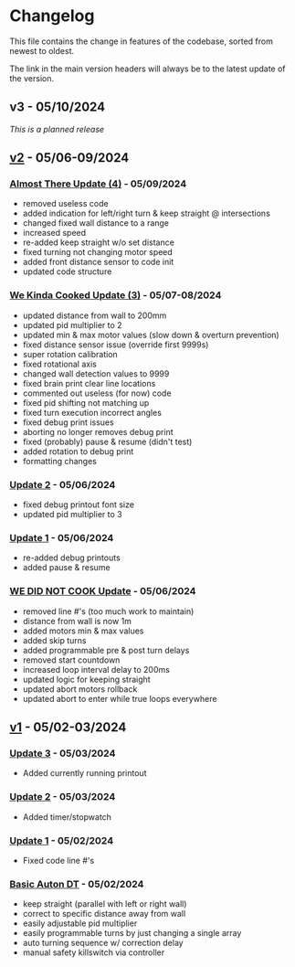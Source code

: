 # Changelog

This file contains the change in features of the codebase, sorted from newest to oldest.

The link in the main version headers will always be to the latest update of the version.

## v3 - 05/10/2024
_This is a planned release_

## [v2](https://github.com/JiningLiu/POEAuton/commit/main) - 05/06-09/2024

### [Almost There Update (4)](https://github.com/JiningLiu/POEAuton/commit/main) - 05/09/2024
- removed useless code
- added indication for left/right turn & keep straight @ intersections
- changed fixed wall distance to a range
- increased speed
- re-added keep straight w/o set distance
- fixed turning not changing motor speed
- added front distance sensor to code init
- updated code structure

### [We Kinda Cooked Update (3)](https://github.com/JiningLiu/POEAuton/commit/a90ba2c283063050288bd9aadcc773d0f6339c17) - 05/07-08/2024
- updated distance from wall to 200mm
- updated pid multiplier to 2
- updated min & max motor values (slow down & overturn prevention)
- fixed distance sensor issue (override first 9999s)
- super rotation calibration
- fixed rotational axis
- changed wall detection values to 9999
- fixed brain print clear line locations
- commented out useless (for now) code
- fixed pid shifting not matching up
- fixed turn execution incorrect angles
- fixed debug print issues
- aborting no longer removes debug print
- fixed (probably) pause & resume (didn't test)
- added rotation to debug print
- formatting changes

### [Update 2](https://github.com/JiningLiu/POEAuton/commit/baa1e351fadf846500ed028510a2107c0c9f50e7) - 05/06/2024
- fixed debug printout font size
- updated pid multiplier to 3

### [Update 1](https://github.com/JiningLiu/POEAuton/commit/5a80527c4e6215378f155d03325cc5934c398d6d) - 05/06/2024
- re-added debug printouts
- added pause & resume

### [WE DID NOT COOK Update](https://github.com/JiningLiu/POEAuton/commit/3124846a58d50c54e08308b1250ff0690fb1b0d5) - 05/06/2024
- removed line #'s (too much work to maintain)
- distance from wall is now 1m
- added motors min & max values
- added skip turns
- added programmable pre & post turn delays
- removed start countdown
- increased loop interval delay to 200ms
- updated logic for keeping straight
- updated abort motors rollback
- updated abort to enter while true loops everywhere

## [v1](https://github.com/JiningLiu/POEAuton/commit/db1937d011ea49b6ce23679627ae04f3af062d49) - 05/02-03/2024

### [Update 3](https://github.com/JiningLiu/POEAuton/commit/db1937d011ea49b6ce23679627ae04f3af062d49) - 05/03/2024
- Added currently running printout

### [Update 2](https://github.com/JiningLiu/POEAuton/commit/901bbd5ba94785034ba136148fb59a09fca4c409) - 05/03/2024
- Added timer/stopwatch

### [Update 1](https://github.com/JiningLiu/POEAuton/commit/b3a288d5724b21327f699367a96826deec5e8f81) - 05/02/2024
- Fixed code line #'s

### [Basic Auton DT](https://github.com/JiningLiu/POEAuton/commit/04332562dae87584d8580f70a218971d385aaf95) - 05/02/2024
- keep straight (parallel with left or right wall)
- correct to specific distance away from wall
- easily adjustable pid multiplier
- easily programmable turns by just changing a single array
- auto turning sequence w/ correction delay
- manual safety killswitch via controller
